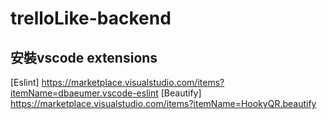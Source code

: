 # trelloLike-backend

## 安裝vscode extensions
[Eslint] https://marketplace.visualstudio.com/items?itemName=dbaeumer.vscode-eslint
[Beautify] https://marketplace.visualstudio.com/items?itemName=HookyQR.beautify